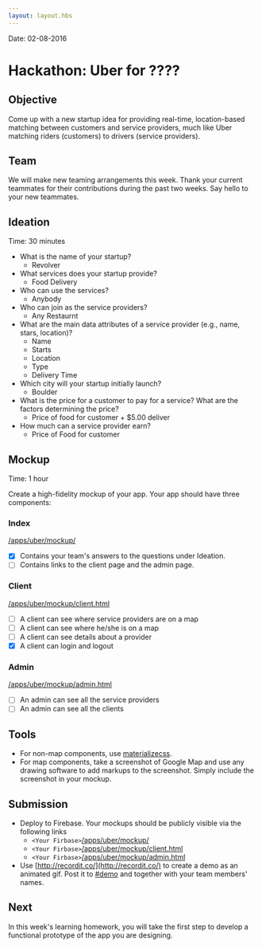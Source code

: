 ```yaml
---
layout: layout.hbs
---
```


Date: 02-08-2016

# Hackathon: Uber for ????

## Objective

Come up with a new startup idea for providing real-time, location-based matching
between customers and service providers, much like Uber matching riders
(customers) to drivers (service providers).

## Team

We will make new teaming arrangements this week. Thank your current teammates
for their contributions during the past two weeks.  Say hello to your new teammates.

## Ideation

Time: 30 minutes

* What is the name of your startup?
	* Revolver
* What services does your startup provide?
	* Food Delivery
* Who can use the services?
	* Anybody	 
* Who can join as the service providers?
	* Any Restaurnt  
* What are the main data attributes of a service 
provider (e.g., name, stars, location)?
	* Name
	* Starts
	* Location
	* Type
	* Delivery Time
* Which city will your startup initially launch?
	* Boulder	 
* What is the price for a customer to pay for a service? What are the factors determining the price?
	* Price of food for customer + $5.00 deliver 
* How much can a service provider earn?
	* Price of Food for customer

## Mockup

Time: 1 hour

Create a high-fidelity mockup of your app. Your app should have three components:

### Index

[/apps/uber/mockup/](/apps/uber/mockup/index.html)

* [X] Contains your team's answers to the questions under Ideation.
* [ ] Contains links to the client page and the admin page.

### Client

[/apps/uber/mockup/client.html](/apps/uber/mockup/client.html)

* [ ] A client can see where service providers are on a map
* [ ] A client can see where he/she is on a map
* [ ] A client can see details about a provider
* [X] A client can login and logout

### Admin

[/apps/uber/mockup/admin.html](/apps/uber/mockup/admin.html)

* [ ] An admin can see all the service providers
* [ ] An admin can see all the clients

## Tools
* For non-map components, use [materializecss](http://materializecss.com/).
* For map components, take a screenshot of Google Map and use any drawing
software to add markups to the screenshot. Simply include the screenshot in your mockup.

## Submission

* Deploy to Firebase. Your mockups should be publicly visible via the following
links
  * `<Your Firbase>`[/apps/uber/mockup/](/apps/uber/mockup/index.html)
  * `<Your Firbase>`[/apps/uber/mockup/client.html](/apps/uber/mockup/client.html)
  * `<Your Firbase>`[/apps/uber/mockup/admin.html](/apps/uber/mockup/admin.html)
* Use [http://recordit.co/](http://recordit.co/) to create a demo as an animated
gif. Post it to [#demo](https://ucdd2016.slack.com/messages/demo/) and together
with your team members' names.

## Next

In this week's learning homework, you will take the first step to develop
a functional prototype of the app you are designing.
